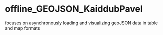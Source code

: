 # offline_GEOJSON_KaiddubPavel
focuses on asynchronously loading and visualizing geoJSON data in table and map formats
